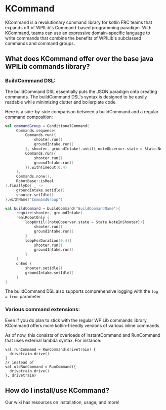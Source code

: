 # KCommand

KCommand is a revolutionary command library for kotlin FRC teams that expands off of WPILib's Command-based programming paradigm. With KCommand, teams can use an expressive
domain-specific language to write commands that combine the benefits of WPILib's subclassed commands and command groups.

## What does KCommand offer over the base java WPILib commands library?
### BuildCommand DSL:
The buildCommand DSL essentially puts the JSON paradigm onto creating commands. The buildCommand DSL's syntax is designed to be easily readable while minimizing
clutter and boilerplate code.

Here is a side-by-side comparison between a buildCommand and a regular command composition:
   ``` kotlin
   val commandGroup = ConditionalCommand(
        Commands.sequence(
            Commands.run({
                shooter.run()
                groundIntake.run()
            }, shooter, groundIntake).until{ noteObserver.state = State.NoteInShooter },
            Commands.run({
                shooter.run()
                groundIntake.run()
            }).withTimeout(0.4)
        ),
        Commands.none(),
        RobotBase::isReal
   ).finallyDo{ _ ->
        groundIntake.setIdle()
        shooter.setIdle()
   }.withName("CommandGroup")
   
   val buildCommand = buildCommand("BuildCommandName"){
        require(shooter, groundIntake)
        realRobotOnly {
            loopUntil({noteObserver.state = State.NoteInShooter}){
                shooter.run()
                groundIntake.run()
            }
            loopForDuration(0.4){
                shooter.run()
                groundIntake.run()
            }
        }
        onEnd {
            shooter.setIdle()
            groundIntake.setIdle()
        }
   }
   ```
The buildCommand DSL also supports comprehensive logging with the ```log = true``` parameter.

### Various command extensions:
Even if you do plan to stick with the regular WPILib
commands library, KCommand offers more kotlin-friendly versions of
various inline commands.

As of now, this consists of overloads of InstantCommand and RunCommand
that uses external lambda syntax. For instance:

   ```
   val runCommand = RunCommand(drivetrain) {
     drivetrain.drive()
   }
   // instead of
   val oldRunCommand = RunCommand({
     drivetrain.drive()
   }, drivetrain)
   ```
## How do I install/use KCommand?

Our wiki has resources on installation, usage, and more!